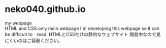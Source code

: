 # neko040.github.io
my webpage  
HTML and CSS only main webpage
I'm developing this webpage so it can be difficult to　read.
HTMLとCSSだけの静的なウェブサイト
開発中なので見にくいのはご容赦ください。

